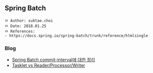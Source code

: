 ## Spring Batch

```
ㅁ Author: suktae.choi
ㅁ Date: 2018.01.25
ㅁ References:
- https://docs.spring.io/spring-batch/trunk/reference/htmlsingle
```

### Blog
- [Spring Batch commit-interval에 대한 정리](http://sheerheart.tistory.com/entry/Spring-Batch-commitinterval%EC%97%90-%EB%8C%80%ED%95%9C-%EC%A0%95%EB%A6%AC)
- [Tasklet vs Reader/Processor/Writer](http://www.baeldung.com/spring-batch-tasklet-chunk)
